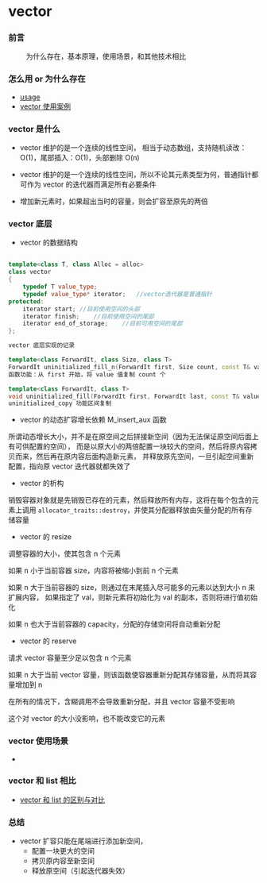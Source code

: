 # vector

### 前言

&nbsp;&nbsp;&nbsp;&nbsp;&nbsp;&nbsp;&nbsp;&nbsp;
为什么存在，基本原理，使用场景，和其他技术相比

### 怎么用 or 为什么存在

- [usage](https://github.com/Apriluestc/sgi-stl/blob/master/SGI-STL/vector/usage.md)
- [vector 使用案例](https://github.com/Apriluestc/sgi-stl/blob/master/TEST-SGI-STL/vector)
### vector 是什么

- vector 维护的是一个连续的线性空间，
相当于动态数组，支持随机读改：O(1)，尾部插入：O(1)，头部删除 O(n)

- vector 维护的是一个连续的线性空间，所以不论其元素类型为何，普通指针都可作为
 vector 的迭代器而满足所有必要条件

- 增加新元素时，如果超出当时的容量，则会扩容至原先的两倍

### vector 底层

- vector 的数据结构

```cpp

template<class T, class Alloc = alloc>
class vector
{
    typedef T value_type;
    typedef value_type* iterator;   //vector迭代器是普通指针
protected:
    iterator start; //目前使用空间的头部
    iterator finish;    //目前使用空间的尾部
    iterator end_of_storage;    //目前可用空间的尾部
};

vector 底层实现的记录

template<class ForwardIt, class Size, class T>
ForwardIt uninitialized_fill_n(ForwardIt first, Size count, const T& value);
函数功能：从 first 开始，将 value 值复制 count 个

template<class ForwardIt, class T>
void uninitialized_fill(ForwardIt first, ForwardIt last, const T& value);
uninitialized_copy 功能区间复制

```

- vector 的动态扩容增长依赖 M_insert_aux 函数

所谓动态增长大小，并不是在原空间之后拼接新空间（因为无法保证原空间后面上有可供配置的空间），
而是以原大小的两倍配置一块较大的空间，然后将原内容拷贝而来，然后再在原内容后面构造新元素，
并释放原先空间，一旦引起空间重新配置，指向原 vector 迭代器就都失效了

- vector 的析构

销毁容器对象就是先销毁已存在的元素，然后释放所有内存，这将在每个包含的元素上调用
`allocator_traits::destroy`，并使其分配器释放由矢量分配的所有存储容量

- vector 的 resize

调整容器的大小，使其包含 n 个元素

如果 n 小于当前容器 size，内容将被缩小到前 n 个元素

如果 n 大于当前容器的 size，则通过在末尾插入尽可能多的元素以达到大小 n 来扩展内容，
如果指定了 val，则新元素将初始化为 val 的副本，否则将进行值初始化

如果 n 也大于当前容器的 capacity，分配的存储空间将自动重新分配

- vector 的 reserve

请求 vector 容量至少足以包含 n 个元素

如果 n 大于当前 vector 容量，则该函数使容器重新分配其存储容量，从而将其容量增加到 n

在所有的情况下，含糊调用不会导致重新分配，并且 vector 容量不受影响

这个对 vector 的大小没影响，也不能改变它的元素

### vector 使用场景

- 

### vector 和 list 相比

- [vector 和 list 的区别与对比]()

### 总结

- vector 扩容只能在尾端进行添加新空间，
  - 配置一块更大的空间
  - 拷贝原内容至新空间
  - 释放原空间（引起迭代器失效）
